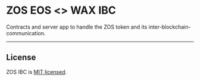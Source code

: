# ZOS EOS <> WAX IBC

Contracts and server app to handle the ZOS token and its inter-blockchain-communication.

---

## License

ZOS IBC is [MIT licensed](./LICENSE).

